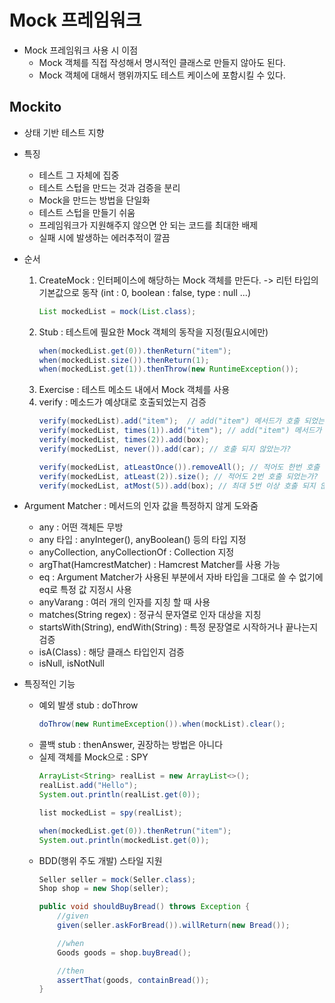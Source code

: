 # Mock 프레임워크
- Mock 프레임워크 사용 시 이점
    - Mock 객체를 직접 작성해서 명시적인 클래스로 만들지 않아도 된다.
    - Mock 객체에 대해서 행위까지도 테스트 케이스에 포함시킬 수 있다.

## Mockito
- 상태 기반 테스트 지향
- 특징
    - 테스트 그 자체에 집중
    - 테스트 스텁을 만드는 것과 검증을 분리
    - Mock을 만드는 방법을 단일화
    - 테스트 스텁을 만들기 쉬움
    - 프레임워크가 지원해주지 않으면 안 되는 코드를 최대한 배제
    - 실패 시에 발생하는 에러추적이 깔끔
- 순서
    1. CreateMock : 인터페이스에 해당하는 Mock 객체를 만든다. -> 리턴 타입의 기본값으로 동작 (int : 0, boolean : false, type : null ...)
        ```java
        List mockedList = mock(List.class);
        ```
    2. Stub : 테스트에 필요한 Mock 객체의 동작을 지정(필요시에만)
        ```java
        when(mockedList.get(0)).thenReturn("item");
        when(mockedList.size()).thenReturn(1);
        when(mockedList.get(1)).thenThrow(new RuntimeException());
        ```
    3. Exercise : 테스트 메소드 내에서 Mock 객체를 사용
    4. verify : 메소드가 예상대로 호출되었는지 검증
        ```java
        verify(mockedList).add("item");  // add("item") 메서드가 호출 되었는지
        verify(mockedList, times(1)).add("item"); // add("item") 메서드가 한번 호출 되었는지 (횟수 지정)
        verify(mockedList, times(2)).add(box);
        verify(mockedList, never()).add(car); // 호출 되지 않았는가?

        verify(mockedList, atLeastOnce()).removeAll(); // 적어도 한번 호출 되었는가?
        verify(mockedList, atLeast(2)).size(); // 적어도 2번 호출 되었는가?
        verify(mockedList, atMost(5)).add(box); // 최대 5번 이상 호출 되지 않았는가?
        ```

- Argument Matcher : 메서드의 인자 값을 특정하지 않게 도와줌
    - any : 어떤 객체든 무방
    - any 타입 : anyInteger(), anyBoolean() 등의 타입 지정
    - anyCollection, anyCollectionOf : Collection 지정
    - argThat(HamcrestMatcher) : Hamcrest Matcher를 사용 가능
    - eq : Argument Matcher가 사용된 부분에서 자바 타입을 그대로 쓸 수 없기에 eq로 특정 값 지정시 사용
    - anyVarang : 여러 개의 인자를 지칭 할 때 사용
    - matches(String regex) :  정규식 문자열로 인자 대상을 지칭
    - startsWith(String), endWith(String) : 특정 문장열로 시작하거나 끝나는지 검증
    - isA(Class) : 해당 클래스 타입인지 검증
    - isNull, isNotNull

- 특징적인 기능
    - 예외 발생 stub : doThrow
        ```java
        doThrow(new RuntimeException()).when(mockList).clear();
        ```
    - 콜백 stub : thenAnswer, 권장하는 방법은 아니다
    - 실제 객체를 Mock으로 : SPY
        ```java
        ArrayList<String> realList = new ArrayList<>();
        realList.add("Hello");
        System.out.println(realList.get(0));

        list mockedList = spy(realList);

        when(mockedList.get(0)).thenRetrun("item");
        System.out.println(mockedList.get(0));
        ```
    - BDD(행위 주도 개발) 스타일 지원
        ```java
        Seller seller = mock(Seller.class);
        Shop shop = new Shop(seller);

        public void shouldBuyBread() throws Exception {
            //given
            given(seller.askForBread()).willReturn(new Bread());

            //when
            Goods goods = shop.buyBread();

            //then
            assertThat(goods, containBread());
        }
        ```

